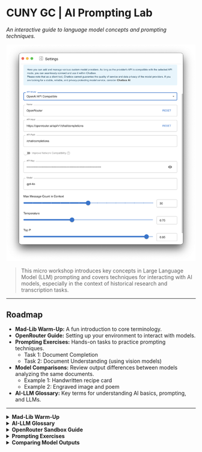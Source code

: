 
# CUNY GC | AI Prompting Lab

_An interactive guide to language model concepts and prompting techniques._

![OpenRouter Logo](images/openrouter.png)

> This micro workshop introduces key concepts in Large Language Model (LLM) prompting and covers techniques for interacting with AI models, especially in the context of historical research and transcription tasks.

---

## Roadmap

- **Mad-Lib Warm-Up:** A fun introduction to core terminology.
- **OpenRouter Guide:** Setting up your environment to interact with models.
- **Prompting Exercises:** Hands-on tasks to practice prompting techniques.
  - Task 1: Document Completion
  - Task 2: Document Understanding (using vision models)
- **Model Comparisons:** Review output differences between models analyzing the same documents.
  - Example 1: Handwritten recipe card
  - Example 2: Engraved image and poem
- **AI-LLM Glossary:** Key terms for understanding AI basics, prompting, and LLMs.

---

<details>
<summary><strong>Mad-Lib Warm-Up</strong></summary>

**Term Bank:** `API`, `Batch Prompting`, `Model`, `Prompt`, `Role Assignment`, `System Message`, `Temperature`, `Top-p`, `Tokens`, `Training Data`

> **Anatomy of a Prompt:**

```text
A(n) [____] begins with a [____] that tells the [____] which role to play.
By lowering [____] or [____], you shrink the modelâs creative range.
Behind the scenes, the request travels through an [____] to the chosen [____].
After slicing language from your prompt into [____], the AI consults its [____] to predict the next steps in the sequence based on [____].
Even so, gym class heroes like to speed things up with [____].
```

</details>

<details>
<summary><strong>AI-LLM Glossary</strong></summary>

### Key Concepts

- **Generative AI:** Content-producing AI trained on large corpora.
- **LLM (Large Language Model):** Transformer-based model trained on massive text datasets.
- **Vision Language Model (VLM):** AI combining image and text understanding.
- **Token:** The basic unit of text input/output for models.
- **Embedding:** A vectorized representation of text meaning.

### Prompting Methods

- **Prompt:** Instruction or query given to a model.
- **Role Assignment:** Directs the model to take on a persona or function.
- **System Message:** Sets behavior before conversation starts.
- **Temperature / Top-p:** Tweaks to randomness and diversity.

### Advanced Techniques

- **Prompt Engineering:** Crafting precise prompts for desired output.
- **Fine-Tuning:** Training a model further on task-specific data.
- **Batch Prompting:** Running multiple prompts for comparison.

</details>

<details>
<summary><strong>OpenRouter Sandbox Guide</strong></summary>

1. Go to: [Chatbox Web Portal](https://web.chatboxai.app/)
2. Navigate to settings -> Model Provider -> Add Custom Provider
3. Fill in:
   - **Name**: `OpenRouter`
   - **API Host**: `https://openrouter.ai/api/v1/chat/completions`
   - **Model**: Choose from:
     - `openai/gpt-4o`
     - `anthropic/claude-3-sonnet`
     - `google/gemini-pro-vision`
     - `mistralai/pixtral-large-2411`

</details>

<details>
<summary><strong>Prompting Exercises</strong></summary>

### Task 1: Document Completion

```prompt
Complete the incomplete paragraph in the following excerpt from a primary source:
[insert-excerpt]
```

- Test different temperatures (e.g., 0.2 vs 0.8) and compare results.

### Task 2: Document Understanding

```system
You are an advanced OCR processing tool for parsing and transcribing historical materials.
```

```prompt
Transcribe the attached image of the document with alt-text for mixed media, filling Dublin Core fields where present.
```

</details>

<details>
<summary><strong>Comparing Model Outputs</strong></summary>

### Example 1: Handwritten Recipe Card

[View Recipe Comparison](pages/recipe.html)  
![Recipe Card](images/recipe.jpg)

### Example 2: 18th-Century Satirical Engraving

[View Magician Comparison](pages/magician.html)  
![Magician Engraving](images/magician.jpg)

### Reflection Questions

- Which model handles historical texts better?
- Are alt-text descriptions accurate?
- How reliable is metadata extraction?
- How is ambiguity handled?

</details>
